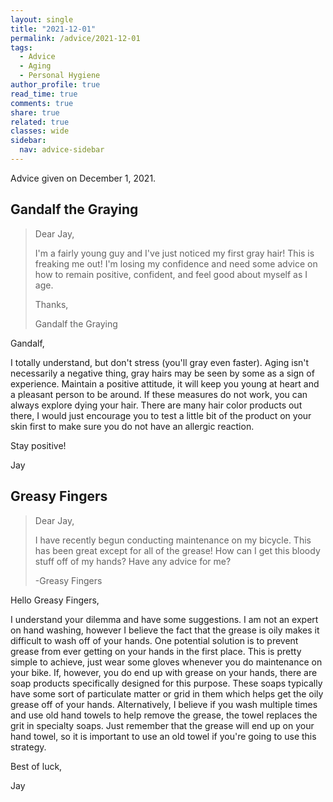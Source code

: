 ```yaml
---
layout: single
title: "2021-12-01"
permalink: /advice/2021-12-01
tags:
  - Advice
  - Aging
  - Personal Hygiene
author_profile: true
read_time: true
comments: true
share: true
related: true
classes: wide
sidebar:
  nav: advice-sidebar
---
```


Advice given on December 1, 2021.

## Gandalf the Graying

> Dear Jay,
>
> I'm a fairly young guy and I've just noticed my first gray hair!
This is freaking me out! I'm losing my confidence and need some advice
on how to remain positive, confident, and feel good about myself as I
age.
>
> Thanks,
>
> Gandalf the Graying

Gandalf,

I totally understand, but don't stress (you'll gray even faster).
Aging isn't necessarily a negative thing, gray hairs may be seen by
some as a sign of experience. Maintain a positive attitude, it will keep
you young at heart and a pleasant person to be around. If these measures
do not work, you can always explore dying your hair. There are many
hair color products out there, I would just encourage you to test a
little bit of the product on your skin first to make sure you do not have
an allergic reaction.

Stay positive!

Jay

## Greasy Fingers

> Dear Jay,
>
> I have recently begun conducting maintenance on my bicycle. This has
been great except for all of the grease! How can I get this bloody stuff
off of my hands? Have any advice for me?
>
> -Greasy Fingers

Hello Greasy Fingers,

I understand your dilemma and have some suggestions. I am not an expert on
hand washing, however I believe the fact that the grease is oily makes it
difficult to wash off of your hands. One potential solution is to prevent
grease from ever getting on your hands in the first place. This is pretty
simple to achieve, just wear some gloves whenever you do maintenance on
your bike. If, however, you do end up with grease on your hands, there are
soap products specifically designed for this purpose. These soaps typically
have some sort of particulate matter or grid in them which helps get the
oily grease off of your hands. Alternatively, I believe if you wash
multiple times and use old hand towels to help remove the grease, the
towel replaces the grit in specialty soaps. Just remember that the grease
will end up on your hand towel, so it is important to use an old towel
if you're going to use this strategy.

Best of luck,

Jay
